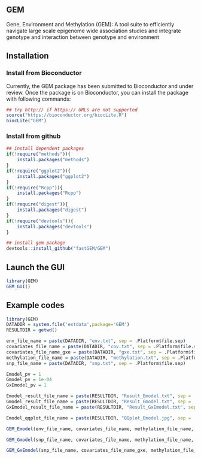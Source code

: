 GEM
----------------------
Gene, Environment and Methylation (GEM): A tool suite to efficiently navigate large scale epigenome wide association studies and integrate genotype and interaction between genotype and environment

## Installation

### Install from Bioconductor

Currently, the GEM package has been submitted to Bioconductor and under review. Once the package is on Bioconductor, you can install the package with following commands:

```R
## try http:// if https:// URLs are not supported
source("https://bioconductor.org/biocLite.R")
biocLite("GEM")
```

### Install from github

```R
## install dependent packages
if(!require("methods")){
    install.packages("methods")
}
if(!require("ggplot2")){
    install.packages("ggplot2")
}
if(!require("Rcpp")){
    install.packages("Rcpp")
}
if(!require("digest")){
    install.packages("digest")
}
if(!require("devtools")){
    install.packages("devtools")
}

## install gem package
devtools::install_github("fastGEM/GEM")
```

## Launch the GUI

```R
library(GEM)
GEM_GUI()
```


## Example codes

```R
library(GEM)
DATADIR = system.file('extdata',package='GEM')
RESULTDIR = getwd()

env_file_name = paste(DATADIR, "env.txt", sep = .Platform$file.sep)
covariates_file_name = paste(DATADIR, "cov.txt", sep = .Platform$file.sep)
covariates_file_name_gxe = paste(DATADIR, "gxe.txt", sep = .Platform$file.sep)
methylation_file_name = paste(DATADIR, "methylation.txt", sep = .Platform$file.sep)
snp_file_name = paste(DATADIR, "snp.txt", sep = .Platform$file.sep)

Emodel_pv = 1
Gmodel_pv = 1e-04
GxEmodel_pv = 1

Emodel_result_file_name = paste(RESULTDIR, "Result_Emodel.txt", sep = .Platform$file.sep)
Gmodel_result_file_name = paste(RESULTDIR, "Result_Gmodel.txt", sep = .Platform$file.sep)
GxEmodel_result_file_name = paste(RESULTDIR, "Result_GxEmodel.txt", sep = .Platform$file.sep)

Emodel_qqplot_file_name = paste(RESULTDIR, "QQplot_Emodel.jpg", sep = .Platform$file.sep)

GEM_Emodel(env_file_name, covariates_file_name, methylation_file_name, Emodel_pv, Emodel_result_file_name,Emodel_qqplot_file_name)

GEM_Gmodel(snp_file_name, covariates_file_name, methylation_file_name, Gmodel_pv, Gmodel_result_file_name)

GEM_GxEmodel(snp_file_name, covariates_file_name_gxe, methylation_file_name, GxEmodel_pv, GxEmodel_result_file_name)

```

